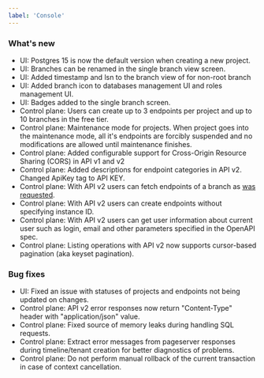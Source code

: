 ```yaml
---
label: 'Console'
---
```


### What's new

- UI: Postgres 15 is now the default version when creating a new project.
- UI: Branches can be renamed in the single branch view screen.
- UI: Added timestamp and lsn to the branch view of for non-root branch
- UI: Added branch icon to databases management UI and roles management UI.
- UI: Badges added to the single branch screen.
- Control plane: Users can create up to 3 endpoints per project and up to 10 branches in the free tier.
- Control plane: Maintenance mode for projects. When project goes into the maintenance mode, all it's endpoints are forcibly suspended and no modifications are allowed until maintenance finishes.
- Control plane: Added configurable support for Cross-Origin Resource Sharing (CORS) in API v1 and v2
- Control plane: Added descriptions for endpoint categories in API v2. Changed ApiKey tag to API KEY. 
- Control plane: With API v2 users can fetch endpoints of a branch as [was requested](https://community.neon.tech/t/api-route-feature-request-suggestion-get-v2-projects-project-id-branches-branch-id-endpoints/246).
- Control plane: With API v2 users can create endpoints without specifying instance ID.
- Control plane: With API v2 users can get user information about current user such as login, email and other parameters specified in the OpenAPI spec.
- Control plane: Listing operations with API v2 now supports cursor-based pagination (aka keyset pagination).

### Bug fixes

- UI: Fixed an issue with statuses of projects and endpoints not being updated on changes.
- Control plane: API v2 error responses now return "Content-Type" header with "application/json" value.
- Control plane: Fixed source of memory leaks during handling SQL requests.
- Control plane: Extract error messages from pageserver responses during timeline/tenant creation for better diagnostics of problems.
- Control plane: Do not perform manual rollback of the current transaction in case of context cancellation.
